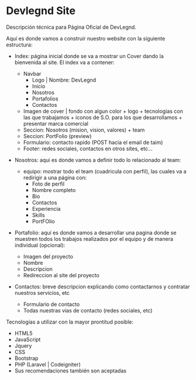 # Devlegnd Site
Descripción técnica para Página Oficial de DevLegnd.

Aquí es donde vamos a construir nuestro website con la siguiente estructura:

- Index: página inicial donde se va a mostrar un Cover dando la bienvenida al site. El index va a
contener: 

    - Navbar
        - Logo | Nombre: DevLegnd
        - Inicio
        - Nosotros
        - Portafolios
        - Contactos
    - Imagen de cover | fondo con algun color + logo + tecnologias con las que trabajamos + iconos de S.O. para los que desarrollamos + presentar marca comercial 
    - Seccion: Nosotros (mision, vision, valores) + team
    - Seccion: PortFolio (preview)
    - Formulario: contacto rapido (POST hacia el email de taim)
    - Footer: redes sociales, contactos en otros sites, etc...


- Nosotros: aqui es donde vamos a definir todo lo relacionado al team:
    - equipo: mostrar todo el team (cuadricula con perfil), las cuales va a redirigir a una página con:
        - Foto de perfil
        - Nombre completo
        - Bio
        - Contactos
        - Experiencia
        - Skills
        - PortFOlio

- Portafolio: aquí es donde vamos a desarrollar una pagina donde se muestren todos los trabajos realizados por el equipo y de manera individual (opcional):
    - Imagen del proyecto
    - Nombre
    - Descripcion
    - Redireccion al site del proyecto

- Contactos: breve descripcion explicando como contactarnos y contratar nuestros servicios, etc
    - Formulario de contacto
    - Todas nuestras vias de contacto (redes sociales, etc)




Tecnologías a utilizar con la mayor prontitud posible:

- HTML5
- JavaScript
- Jquery
- CSS
- Bootstrap
- PHP (Laravel | Codeigniter)
- Sus recomendaciones también son aceptadas



